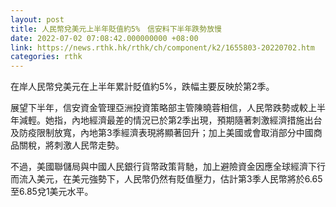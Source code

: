 ```yaml
---
layout: post
title: 人民幣兌美元上半年貶值約5%　信安料下半年跌勢放慢
date: 2022-07-02 07:08:42.000000000 +08:00
link: https://news.rthk.hk/rthk/ch/component/k2/1655803-20220702.htm
categories: rthk
---
```


在岸人民幣兌美元在上半年累計貶值約5%，跌幅主要反映於第2季。

展望下半年，信安資金管理亞洲投資策略部主管陳曉蓉相信，人民幣跌勢或較上半年減輕。她指，內地經濟最差的情況已於第2季出現，預期隨著刺激經濟措施出台及防疫限制放寬，內地第3季經濟表現將顯著回升；加上美國或會取消部分中國商品關稅，將刺激人民幣走勢。

不過，美國聯儲局與中國人民銀行貨幣政策背馳，加上避險資金因應全球經濟下行而流入美元，在美元強勢下，人民幣仍然有貶值壓力，估計第3季人民幣將於6.65至6.85兌1美元水平。
